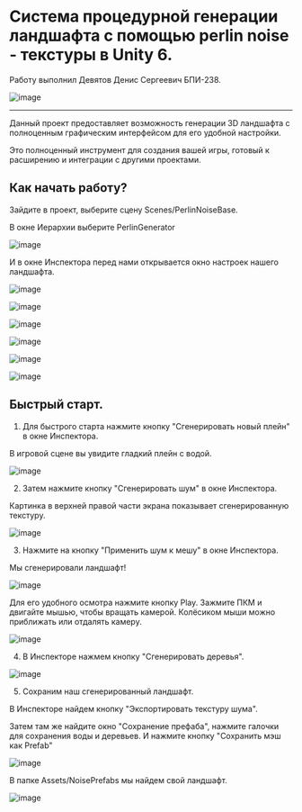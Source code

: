 # Система процедурной генерации ландшафта с помощью perlin noise - текстуры в Unity 6.

Работу выполнил Девятов Денис Сергеевич БПИ-238.

![image](https://github.com/user-attachments/assets/301dfaf8-05bb-4e9d-9916-96dd28838700)

---

Данный проект предоставляет возможность генерации 3D ландшафта с полноценным графическим интерфейсом для его удобной настройки.

Это полноценный инструмент для создания вашей игры, готовый к расширению и интеграции с другими проектами.

## Как начать работу?

Зайдите в проект, выберите сцену Scenes/PerlinNoiseBase.

В окне Иерархии выберите PerlinGenerator

![image](https://github.com/user-attachments/assets/b2ec49c2-496d-46f0-9c5f-9cd756e2b225)

И в окне Инспектора перед нами открывается окно настроек нашего ландшафта.

![image](https://github.com/user-attachments/assets/35176f0d-5830-43fc-b2ea-d2083003a532)

![image](https://github.com/user-attachments/assets/bf32de8b-a928-4a1e-a481-152857c6b965)

![image](https://github.com/user-attachments/assets/cd554d57-af5e-4d5d-ae71-9b3ccd93e932)

![image](https://github.com/user-attachments/assets/e7d5a175-9db3-4239-ac10-00d9d5d900c0)

![image](https://github.com/user-attachments/assets/bd563834-0a23-4609-a67a-cdf8119a249d)

![image](https://github.com/user-attachments/assets/3858e25e-5a63-461c-bbdc-48fe2dda575f)

## Быстрый старт.

1) Для быстрого старта нажмите кнопку "Сгенерировать новый плейн" в окне Инспектора.

В игровой сцене вы увидите гладкий плейн с водой.

![image](https://github.com/user-attachments/assets/c35d5508-c58c-45d2-98fc-79d4afc8bd38)

2) Затем нажмите кнопку "Сгенерировать шум" в окне Инспектора.

Картинка в верхней правой части экрана показывает сгенерированную текстуру.

![image](https://github.com/user-attachments/assets/49978ff4-4a5c-4f6f-92cd-da3ceb4e468f)

3) Нажмите на кнопку "Применить шум к мешу" в окне Инспектора.

Мы сгенерировали ландшафт!

![image](https://github.com/user-attachments/assets/63c35adc-d363-4e8c-93f2-e933b47cc47c)

Для его удобного осмотра нажмите кнопку Play. Зажмите ПКМ и двигайте мышью, чтобы вращать камерой. Колёсиком мыши можно приближать или отдалять камеру.

![image](https://github.com/user-attachments/assets/f1066f1b-7b89-41c4-aca6-82ee0c89bd71)

4) В Инспекторе нажмем кнопку "Сгенерировать деревья".

![image](https://github.com/user-attachments/assets/1d0a1f14-1760-4b04-a75b-30ec7eb71521)

5) Сохраним наш сгенерированный ландшафт.

В Инспекторе найдем кнопку "Экспортировать текстуру шума".

Затем там же найдите окно "Сохранение префаба", нажмите галочки для сохранения воды и деревьев. И нажмите кнопку "Сохранить мэш как Prefab"

![image](https://github.com/user-attachments/assets/60f9260a-b5b6-4457-bdd2-42318dd52ea2)

В папке Assets/NoisePrefabs мы найдем свой ландшафт.

![image](https://github.com/user-attachments/assets/46898071-594d-478d-b0ad-6312cc8992b7)














